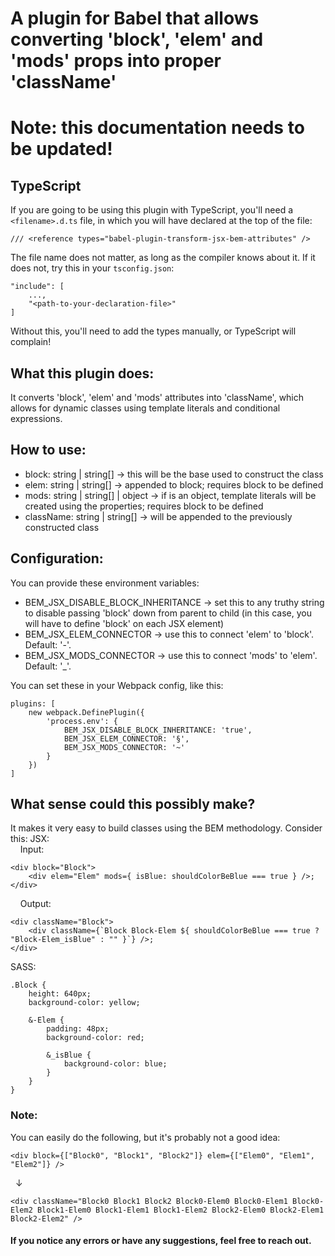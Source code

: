 # A plugin for Babel that allows converting 'block', 'elem' and 'mods' props into proper 'className'

# Note: this documentation needs to be updated!

## TypeScript
If you are going to be using this plugin with TypeScript, you'll need a `<filename>.d.ts` file, in which you will have declared at the top of the file:
    
    /// <reference types="babel-plugin-transform-jsx-bem-attributes" />

The file name does not matter, as long as the compiler knows about it.
If it does not, try this in your `tsconfig.json`:

    "include": [
        ...,
        "<path-to-your-declaration-file>"
    ]

Without this, you'll need to add the types manually, or TypeScript will complain!
## What this plugin does:
It converts 'block', 'elem' and 'mods' attributes into 'className', which allows for dynamic classes using template literals and conditional expressions.

## How to use:
- block: string | string[] → this will be the base used to construct the class
- elem:  string | string[] → appended to block; requires block to be defined
- mods:  string | string[] | object → if is an object, template literals will be created using the properties; requires block to be defined
- className: string | string[] → will be appended to the previously constructed class
## Configuration:

You can provide these environment variables:
- BEM_JSX_DISABLE_BLOCK_INHERITANCE → set this to any truthy string to disable passing 'block' down from parent to child (in this case, you will have to define 'block' on each JSX element)
- BEM_JSX_ELEM_CONNECTOR → use this to connect 'elem' to 'block'. Default: '-'.
- BEM_JSX_MODS_CONNECTOR → use this to connect 'mods' to 'elem'. Default: '_'.

You can set these in your Webpack config, like this:

    plugins: [
        new webpack.DefinePlugin({
            'process.env': {
                BEM_JSX_DISABLE_BLOCK_INHERITANCE: 'true',
                BEM_JSX_ELEM_CONNECTOR: '§',
                BEM_JSX_MODS_CONNECTOR: '~'
            }
        })
    ]

## What sense could this possibly make?

It makes it very easy to build classes using the BEM methodology.
Consider this:
JSX: \
&nbsp;&nbsp;&nbsp;&nbsp;Input:

    <div block="Block">
        <div elem="Elem" mods={ isBlue: shouldColorBeBlue === true } />;
    </div>

&nbsp;&nbsp;&nbsp;&nbsp;Output:

    <div className="Block">
        <div className={`Block Block-Elem ${ shouldColorBeBlue === true ? "Block-Elem_isBlue" : "" }`} />;
    </div>

SASS:

    .Block {
        height: 640px;
        background-color: yellow;

        &-Elem {
            padding: 48px;
            background-color: red;

            &_isBlue {
                background-color: blue;
            }
        }
    }

### Note:

You can easily do the following, but it's probably not a good idea:

    <div block={["Block0", "Block1", "Block2"]} elem={["Elem0", "Elem1", "Elem2"]} />
&nbsp;&nbsp;↓

    <div className="Block0 Block1 Block2 Block0-Elem0 Block0-Elem1 Block0-Elem2 Block1-Elem0 Block1-Elem1 Block1-Elem2 Block2-Elem0 Block2-Elem1 Block2-Elem2" />

#### If you notice any errors or have any suggestions, feel free to reach out.


